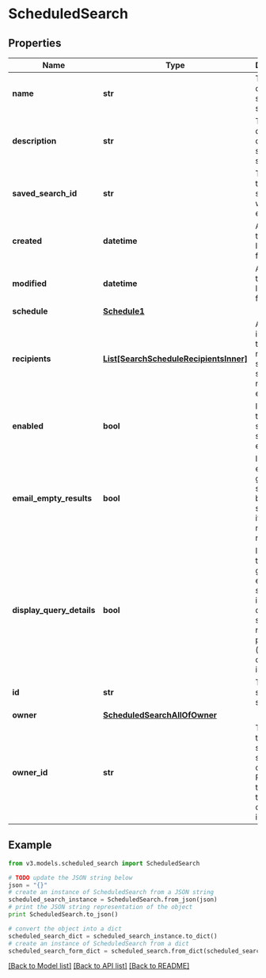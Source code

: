 # ScheduledSearch


## Properties
Name | Type | Description | Notes
------------ | ------------- | ------------- | -------------
**name** | **str** | The name of the scheduled search.  | [optional] 
**description** | **str** | The description of the scheduled search.  | [optional] 
**saved_search_id** | **str** | The ID of the saved search that will be executed. | 
**created** | **datetime** | A date-time in ISO-8601 format | [optional] [readonly] 
**modified** | **datetime** | A date-time in ISO-8601 format | [optional] [readonly] 
**schedule** | [**Schedule1**](Schedule1.md) |  | 
**recipients** | [**List[SearchScheduleRecipientsInner]**](SearchScheduleRecipientsInner.md) | A list of identities that should receive the scheduled search report via email. | 
**enabled** | **bool** | Indicates if the scheduled search is enabled.  | [optional] [default to False]
**email_empty_results** | **bool** | Indicates if email generation should not be suppressed if search returns no results.  | [optional] [default to False]
**display_query_details** | **bool** | Indicates if the generated email should include the query and search results preview (which could include PII).  | [optional] [default to False]
**id** | **str** | The scheduled search ID. | [readonly] 
**owner** | [**ScheduledSearchAllOfOwner**](ScheduledSearchAllOfOwner.md) |  | 
**owner_id** | **str** | The ID of the scheduled search owner.  Please use the &#x60;id&#x60; in the &#x60;owner&#x60; object instead.  | [readonly] 

## Example

```python
from v3.models.scheduled_search import ScheduledSearch

# TODO update the JSON string below
json = "{}"
# create an instance of ScheduledSearch from a JSON string
scheduled_search_instance = ScheduledSearch.from_json(json)
# print the JSON string representation of the object
print ScheduledSearch.to_json()

# convert the object into a dict
scheduled_search_dict = scheduled_search_instance.to_dict()
# create an instance of ScheduledSearch from a dict
scheduled_search_form_dict = scheduled_search.from_dict(scheduled_search_dict)
```
[[Back to Model list]](../README.md#documentation-for-models) [[Back to API list]](../README.md#documentation-for-api-endpoints) [[Back to README]](../README.md)


